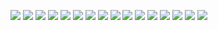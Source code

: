 <a href="#" target="_blank"><img src="https://img.shields.io/badge/42Seoul-000000?style=flat&logo=42&logoColor=#ffffff"/></a>
<a href="#" target="_blank"><img src="https://img.shields.io/badge/Flutter-02569B?style=flat&logo=Flutter&logoColor=#ffffff"/></a>
<a href="#" target="_blank"><img src="https://img.shields.io/badge/NGINX-009639?style=flat&logo=NGINX&logoColor=#ffffff"/></a>
<a href="#" target="_blank"><img src="https://img.shields.io/badge/Apache-D22128?style=flat&logo=Apache&logoColor=#ffffff"/></a>
<a href="#" target="_blank"><img src="https://img.shields.io/badge/Android-3DDC84?style=flat&logo=Android&logoColor=#ffffff"/></a>
<a href="#" target="_blank"><img src="https://img.shields.io/badge/HTML5-E34F26?style=flat&logo=HTML5&logoColor=#ffffff"/></a>
<a href="#" target="_blank"><img src="https://img.shields.io/badge/CSS3-1572B6?style=flat&logo=CSS3&logoColor=#ffffff"/></a>
<a href="#" target="_blank"><img src="https://img.shields.io/badge/JavaScript-F7DF1E?style=flat&logo=JavaScript&logoColor=#ffffff"/></a>
<a href="#" target="_blank"><img src="https://img.shields.io/badge/iOS-000000?style=flat&logo=iOS&logoColor=#ffffff"/></a>
<a href="#" target="_blank"><img src="https://img.shields.io/badge/Swift-F05138?style=flat&logo=Swift&logoColor=#ffffff"/></a>
<a href="#" target="_blank"><img src="https://img.shields.io/badge/Kotlin-7F52FF?style=flat&logo=Kotlin&logoColor=#ffffff"/></a>
<a href="#" target="_blank"><img src="https://img.shields.io/badge/ReactNative-61DAFB?style=flat&logo=React&logoColor=#ffffff"/></a>
<a href="#" target="_blank"><img src="https://img.shields.io/badge/Firebase-FFCA28?style=flat&logo=Firebase&logoColor=#ffffff"/></a>
<a href="#" target="_blank"><img src="https://img.shields.io/badge/Apple-000000?style=flat&logo=Apple&logoColor=#ffffff"/></a>
<a href="#" target="_blank"><img src="https://img.shields.io/badge/Java-007396?style=flat&logo=Java&logoColor=#ffffff"/></a>
<a href="#" target="_blank"><img src="https://img.shields.io/badge/Adobe Premier Pro-9999FF?style=flat&logo=AdobePremierPro&logoColor=#ffffff"/></a>



<!--
**dltkdgns00/dltkdgns00** is a ✨ _special_ ✨ repository because its `README.md` (this file) appears on your GitHub profile.

Here are some ideas to get you started:

- 🔭 I’m currently working on ...
- 🌱 I’m currently learning ...
- 👯 I’m looking to collaborate on ...
- 🤔 I’m looking for help with ...
- 💬 Ask me about ...
- 📫 How to reach me: ...
- 😄 Pronouns: ...
- ⚡ Fun fact: ...
-->
